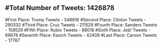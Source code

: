 #Total Number of Tweets: 1426878 
---
#First Place: Trump Tweets - 548616
#Second Place: Clinton Tweets - 290332
#Third Place: Cruz Tweets - 211529
#Fourth Place: Sanders Tweets - 158529
#Fifth Place: Rubio Tweets - 88018
#Sixth Place: Jeb! Tweets - 69678
#Seventh Place: Kasich Tweets - 42409
#Last Place: Carson Tweets - 17767
